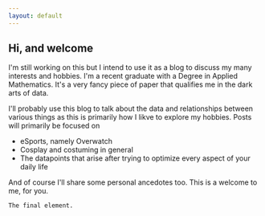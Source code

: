 ```yaml
---
layout: default
---
```


##  Hi, and welcome

I'm still working on this but I intend to use it as a blog to discuss my many interests and hobbies.
I'm a recent graduate with a Degree in Applied Mathematics. It's a very fancy piece of paper that qualifies me in the dark arts of data. 

I'll probably use this blog to talk about the data and relationships between various things as this is primarily how I likve to explore my hobbies. Posts will primarily be focused on


*   eSports, namely Overwatch
*   Cosplay and costuming in general
*   The datapoints that arise after trying to optimize every aspect of your daily life

And of course I'll share some personal ancedotes too. This is a welcome to me, for you.




```
The final element.
```
